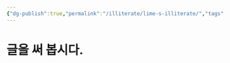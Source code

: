 ```yaml
---
{"dg-publish":true,"permalink":"/illiterate/lime-s-illiterate/","tags":["illiterate","gardenEntry","gardenEntry","gardenEntry","gardenEntry","gardenEntry","gardenEntry","gardenEntry","gardenEntry","gardenEntry","gardenEntry","gardenEntry","gardenEntry","gardenEntry","gardenEntry","gardenEntry","gardenEntry","gardenEntry","gardenEntry","gardenEntry","gardenEntry","gardenEntry","gardenEntry","gardenEntry","gardenEntry"],"noteIcon":"","created":"2025-02-07 12:17","updated":"2025-02-11T14:02:41+09:00"}
---
```


# 글을 써 봅시다.
